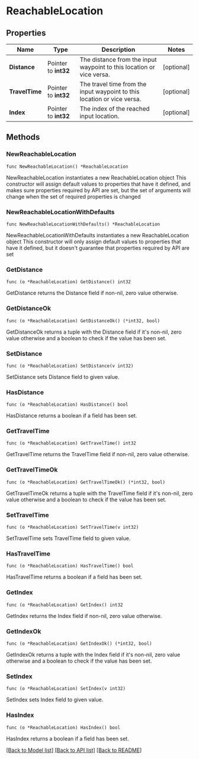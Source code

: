 # ReachableLocation

## Properties

Name | Type | Description | Notes
------------ | ------------- | ------------- | -------------
**Distance** | Pointer to **int32** | The distance from the input waypoint to this location or vice versa. | [optional] 
**TravelTime** | Pointer to **int32** | The travel time from the input waypoint to this location or vice versa. | [optional] 
**Index** | Pointer to **int32** | The index of the reached input location. | [optional] 

## Methods

### NewReachableLocation

`func NewReachableLocation() *ReachableLocation`

NewReachableLocation instantiates a new ReachableLocation object
This constructor will assign default values to properties that have it defined,
and makes sure properties required by API are set, but the set of arguments
will change when the set of required properties is changed

### NewReachableLocationWithDefaults

`func NewReachableLocationWithDefaults() *ReachableLocation`

NewReachableLocationWithDefaults instantiates a new ReachableLocation object
This constructor will only assign default values to properties that have it defined,
but it doesn't guarantee that properties required by API are set

### GetDistance

`func (o *ReachableLocation) GetDistance() int32`

GetDistance returns the Distance field if non-nil, zero value otherwise.

### GetDistanceOk

`func (o *ReachableLocation) GetDistanceOk() (*int32, bool)`

GetDistanceOk returns a tuple with the Distance field if it's non-nil, zero value otherwise
and a boolean to check if the value has been set.

### SetDistance

`func (o *ReachableLocation) SetDistance(v int32)`

SetDistance sets Distance field to given value.

### HasDistance

`func (o *ReachableLocation) HasDistance() bool`

HasDistance returns a boolean if a field has been set.

### GetTravelTime

`func (o *ReachableLocation) GetTravelTime() int32`

GetTravelTime returns the TravelTime field if non-nil, zero value otherwise.

### GetTravelTimeOk

`func (o *ReachableLocation) GetTravelTimeOk() (*int32, bool)`

GetTravelTimeOk returns a tuple with the TravelTime field if it's non-nil, zero value otherwise
and a boolean to check if the value has been set.

### SetTravelTime

`func (o *ReachableLocation) SetTravelTime(v int32)`

SetTravelTime sets TravelTime field to given value.

### HasTravelTime

`func (o *ReachableLocation) HasTravelTime() bool`

HasTravelTime returns a boolean if a field has been set.

### GetIndex

`func (o *ReachableLocation) GetIndex() int32`

GetIndex returns the Index field if non-nil, zero value otherwise.

### GetIndexOk

`func (o *ReachableLocation) GetIndexOk() (*int32, bool)`

GetIndexOk returns a tuple with the Index field if it's non-nil, zero value otherwise
and a boolean to check if the value has been set.

### SetIndex

`func (o *ReachableLocation) SetIndex(v int32)`

SetIndex sets Index field to given value.

### HasIndex

`func (o *ReachableLocation) HasIndex() bool`

HasIndex returns a boolean if a field has been set.


[[Back to Model list]](../README.md#documentation-for-models) [[Back to API list]](../README.md#documentation-for-api-endpoints) [[Back to README]](../README.md)


